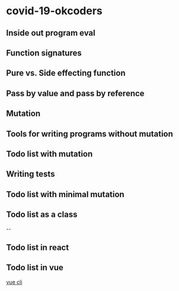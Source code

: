 # covid-19-okcoders

## Inside out program eval
## Function signatures
## Pure vs. Side effecting function
## Pass by value and pass by reference
## Mutation
## Tools for writing programs without mutation
## Todo list with mutation
## Writing tests
## Todo list with minimal mutation
## Todo list as a class
--
## Todo list in react


## Todo list in vue
[vue cli](https://cli.vuejs.org/guide/prototyping.html)